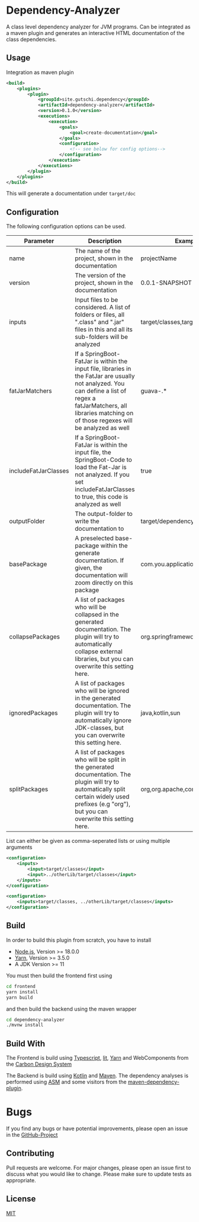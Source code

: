 # Dependency-Analyzer

A class level dependency analyzer for JVM programs. Can be integrated as a maven plugin and generates an interactive HTML documentation of the class dependencies.

## Usage

Integration as maven plugin

```xml
<build>
    <plugins>
        <plugin>
            <groupId>site.gutschi.dependency</groupId>
            <artifactId>dependency-analyzer</artifactId>
            <version>0.1.0</version>
            <executions>
                <execution>
                    <goals>
                        <goal>create-documentation</goal>
                    </goals>
                    <configuration>
                        <!-- see below for config options-->
                    </configuration>
                </execution>
            </executions>
        </plugin>
    </plugins>
</build>
```

This will generate a documentation under `target/doc`

## Configuration

The following configuration options can be used. 

| Parameter             | Description                                                                                                                                                                                                             | Example                           | Default               |
|-----------------------|-------------------------------------------------------------------------------------------------------------------------------------------------------------------------------------------------------------------------|-----------------------------------|-----------------------|
| name                  | The name of the project, shown in the documentation                                                                                                                                                                     | projectName                       | ${project.name}       |
| version               | The version of the project, shown in the documentation                                                                                                                                                                  | 0.0.1-SNAPSHOT                    | ${project.version}    |
| inputs                | Input files to be considered. A list of folders or files, all ".class" and ".jar" files in this and all its sub-folders will be analyzed                                                                                | target/classes,target/project.jar | target/classes        |
| fatJarMatchers        | If a SpringBoot-FatJar is within the input file, libraries in the FatJar are usually not analyzed. You can define a list of regex a fatJarMatchers, all libraries matching on of those regexes will be analyzed as well | guava-.*                          | -                     |
| includeFatJarClasses  | If a SpringBoot-FatJar is within the input file, the SpringBoot-Code to load the Fat-Jar is not analyzed. If you set includeFatJarClasses to true, this code is analyzed as well                                        | true                              | false                 |
| outputFolder          | The output-folder to write the documentation to                                                                                                                                                                         | target/dependency                 | ${basedir}/target/doc |
| basePackage           | A preselected base-package within the generate documentation. If given, the documentation will zoom directly on this package                                                                                            | com.you.application               | -                     |
| collapsePackages      | A list of packages who will be collapsed in the generated documentation. The plugin will try to automatically collapse external libraries, but you can overwrite this setting here.                                     | org.springframework,com.google    | -                     |
| ignoredPackages       | A list of packages who will be ignored in the generated documentation. The plugin will try to automatically ignore JDK-classes, but you can overwrite this setting here.                                                | java,kotlin,sun                   | -                     |
| splitPackages         | A list of packages who will be split in the generated documentation. The plugin will try to automatically split certain widely used prefixes (e.g "org"), but you can overwrite this setting here.                      | org,org.apache,com                | -                     |

List can either be given as comma-seperated lists or using multiple arguments

```xml
<configuration>
    <inputs>
        <input>target/classes</input>
        <input>../otherLib/target/classes</input>
    </inputs>
</configuration>
```

```xml
<configuration>
    <inputs>target/classes, ../otherLib/target/classes</inputs>
</configuration>
```

## Build
In order to build this plugin from scratch, you have to install
* [Node.js](https://nodejs.org/en), Version >= 18.0.0
* [Yarn](https://yarnpkg.com/), Version >= 3.5.0
* A JDK Version >= 11

You must then build the frontend first using
```bash
cd frontend
yarn install
yarn build
```

and then build the backend using the maven wrapper
```bash
cd dependency-analyzer
./mvnw install
```

## Build With
The Frontend is build using [Typescript](https://www.typescriptlang.org/), [lit](https://lit.dev/), [Yarn](https://yarnpkg.com/) and WebComponents from the [Carbon Design System](https://web-components.carbondesignsystem.com/)

The Backend is build using [Kotlin](https://kotlinlang.org/) and [Maven](https://maven.apache.org/). The dependency analyses is performed using [ASM](https://asm.ow2.io/) and some visitors from the [maven-dependency-plugin](https://maven.apache.org/plugins/maven-dependency-plugin/). 

# Bugs
If you find any bugs or have potential improvements, please open an issue in the [GitHub-Project](https://github.com/lizzyTheLizard/java-dependency-analyzer/issues)

## Contributing
Pull requests are welcome. For major changes, please open an issue first  to discuss what you would like to change.
Please make sure to update tests as appropriate.

## License
[MIT](https://choosealicense.com/licenses/mit/)